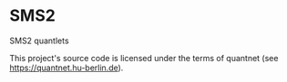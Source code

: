 # SMS2
SMS2 quantlets

This project's source code is licensed under the terms of quantnet (see https://quantnet.hu-berlin.de).
